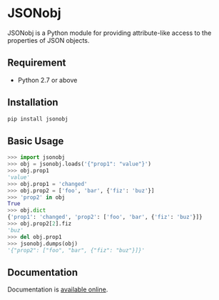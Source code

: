 # JSONobj

JSONobj is a Python module
for providing attribute-like access to the properties of JSON objects.


## Requirement

* Python 2.7 or above


## Installation

```sh
pip install jsonobj
```


## Basic Usage

```python
>>> import jsonobj
>>> obj = jsonobj.loads('{"prop1": "value"}')
>>> obj.prop1
'value'
>>> obj.prop1 = 'changed'
>>> obj.prop2 = ['foo', 'bar', {'fiz': 'buz'}]
>>> 'prop2' in obj
True
>>> obj.dict
{'prop1': 'changed', 'prop2': ['foo', 'bar', {'fiz': 'buz'}]}
>>> obj.prop2[2].fiz
'buz'
>>> del obj.prop1
>>> jsonobj.dumps(obj)
'{"prop2": ["foo", "bar", {"fiz": "buz"}]}'
```


## Documentation

Documentation is [available online](https://pyjsonobj.readthedocs.io/).
